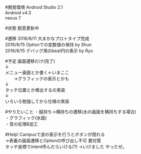 ﻿#開発環境
Android Studio 2.1<br>
Android v4.3<br>
nexus 7<br>

#状態
鋭意更新中<br>

#遷移
2016/8/11 大まかなプロトタイプ完成<br>
2016/8/15 Optionでの変数値の保持 by Shun<br>
2016/8/15 デバッグ用のbeat円の表示 by Ryo<br>

#予定
画面遷移だけ(完了)<br>
↓<br>
メニュー画面とか書く←いまここ<br>
　　→グラフィックの表示とかも<br>
↓<br>
タッチ位置とか検出するの実装<br>
↓<br>
いろいろ勉強してから仕様の実装
<br>

#やりたいこと
・縦持ち→横持ちの遷移(水の画面を横持ちする場合)<br>
・グラフィック(水面)<br>
・音の処理&加工<br>

#Help!
Campusで波の表示を行うとボタンが隠れる<br>
 →表裏の画面遷移とOptionの呼び出し不可 要対策<br>
タッチ座標でintent呼んだらいける(?)
 →いけました やったぜ。
